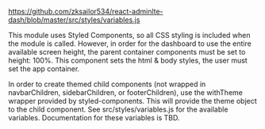 https://github.com/zksailor534/react-adminlte-dash/blob/master/src/styles/variables.js

This module uses Styled Components, so all CSS styling is included when the module is called. However, in order for the dashboard to use the entire available screen height, the parent container components must be set to height: 100%. This component sets the html & body styles, the user must set the app container.

In order to create themed child components (not wrapped in navbarChildren, sidebarChildren, or footerChildren), use the withTheme wrapper provided by styled-components. This will provide the theme object to the child component. See src/styles/variables.js for the available variables. Documentation for these variables is TBD.

